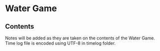 # Water Game

## Contents

Notes will be added as they are taken on the contents of the Water Game. Time log file is encoded using UTF-8 in timelog folder.